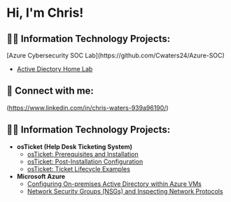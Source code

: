 <h1>Hi, I'm Chris! </h1>

<h2>👨‍💻 Information Technology Projects:</h2>
[Azure Cybersecurity SOC Lab](https://github.com/Cwaters24/Azure-SOC) 

  - [Active Diectory Home Lab](https://github.com/Cwaters24/ActiveDiectoryLab/tree/main)


<h2> 🤳 Connect with me:</h2>


[linkedin]: www.linkedin.com/in/chris-waters-939a96190


(https://www.linkedin.com/in/chris-waters-939a96190/)



<h2>👨‍💻 Information Technology Projects:</h2>

- <b>osTicket (Help Desk Ticketing System)</b>
  - [osTicket: Prerequisites and Installation](https://github.com/joshmadakorcc/osticket-prereqs)
  - [osTicket: Post-Installation Configuration](https://github.com/joshmadakorcc/post-install-config)
  - [osTicket: Ticket Lifecycle Examples](https://github.com/joshmadakorcc/ticket-lifecycle)
- <b>Microsoft Azure</b>
  - [Configuring On-premises Active Directory within Azure VMs](https://github.com/joshmadakorcc/configure-ad)
  - [Network Security Groups (NSGs) and Inspecting Network Protocols](https://github.com/joshmadakorcc/azure-network-protocols)

